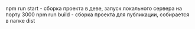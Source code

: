 npm run start - сборка проекта в деве, запуск локального сервера на порту 3000 npm run build - сборка проекта для публикации, собирается в папке dist
